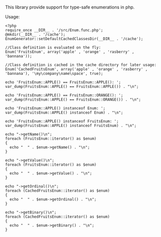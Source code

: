 This library provide support for type-safe enumerations in php.

Usage:

	<?php
	require_once __DIR__ . '/src/Enum.func.php';
	@mkdir(__DIR__ . '/cache');
	EnumGenerator::setDefaultCachedClassesDir(__DIR__ . '/cache');
	
	//Class definition is evaluated on the fly:
	Enum('FruitsEnum', array('apple' , 'orange' , 'rasberry' , 'bannana'));
	
	//Class definition is cached in the cache directory for later usage:
	Enum('CachedFruitsEnum', array('apple' , 'orange' , 'rasberry' , 'bannana'), '\my\company\name\space', true);
	
	echo 'FruitsEnum::APPLE() == FruitsEnum::APPLE(): ';
	var_dump(FruitsEnum::APPLE() == FruitsEnum::APPLE()) . "\n";
	
	echo 'FruitsEnum::APPLE() == FruitsEnum::ORANGE(): ';
	var_dump(FruitsEnum::APPLE() == FruitsEnum::ORANGE()) . "\n";
	
	echo 'FruitsEnum::APPLE() instanceof Enum: ';
	var_dump(FruitsEnum::APPLE() instanceof Enum) . "\n";
	
	echo 'FruitsEnum::APPLE() instanceof FruitsEnum: ';
	var_dump(FruitsEnum::APPLE() instanceof FruitsEnum) . "\n";
	
	echo "->getName()\n";
	foreach (FruitsEnum::iterator() as $enum)
	{
	  echo "  " . $enum->getName() . "\n";
	}
	
	echo "->getValue()\n";
	foreach (FruitsEnum::iterator() as $enum)
	{
	  echo "  " . $enum->getValue() . "\n";
	}
	
	echo "->getOrdinal()\n";
	foreach (CachedFruitsEnum::iterator() as $enum)
	{
	  echo "  " . $enum->getOrdinal() . "\n";
	}
	
	echo "->getBinary()\n";
	foreach (CachedFruitsEnum::iterator() as $enum)
	{
	  echo "  " . $enum->getBinary() . "\n";
	}